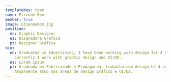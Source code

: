 ```yaml
---
templateKey: team
name: Etienne Bom
member: true
image: EtienneBom.jpg
position:
  en: Graphic Designer
  es: Diseñadora Gráfica
  pt: Designer Gráfica
bio:
  en: Graduated in Advertising, I have been working with design for 4 years.
    Currently I work with graphic design and UI/UX.
  es: Lorem ipsum
  pt: Graduada em Publicidade e Propaganda, trabalho com design há 4 anos.
    Atualmente atuo nas áreas de design gráfico e UI/UX.
---
```

